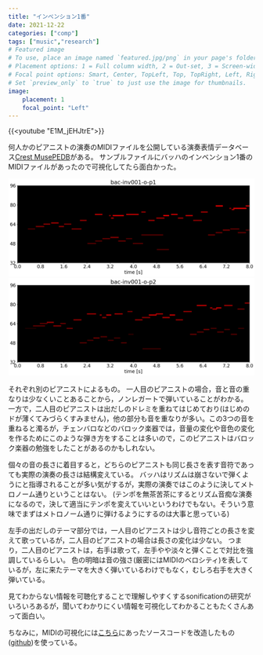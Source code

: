 ```yaml
---
title: "インベンション1番"
date: 2021-12-22
categories: ["comp"]
tags: ["music","research"]
# Featured image
# To use, place an image named `featured.jpg/png` in your page's folder.
# Placement options: 1 = Full column width, 2 = Out-set, 3 = Screen-width
# Focal point options: Smart, Center, TopLeft, Top, TopRight, Left, Right, BottomLeft, Bottom, BottomRight
# Set `preview_only` to `true` to just use the image for thumbnails.
image:
    placement: 1
    focal_point: "Left"
---
```


{{<youtube "E1M_jEHJtrE">}}

何人かのピアニストの演奏のMIDIファイルを公開している演奏表情データベース[Crest MusePEDB](https://crestmuse.jp/pedb2/)がある。
サンブルファイルにバッハのインベンション1番のMIDIファイルがあったので可視化してたら面白かった。

<!--more-->

![](bac-inv001-o-p1.png)
![](bac-inv001-o-p2.png)

それぞれ別のピアニストによるもの。
一人目のピアニストの場合，音と音の重なりは少なくいことあることから，ノンレガートで弾いていることがわかる。
一方で，二人目のピアニストは出だしのドレミを重ねてはじめており(はじめのドが薄くてみづらくすみません)，他の部分も音を重なりが多い。この3つの音を重ねると濁るが，チェンバロなどのバロック楽器では，音量の変化や音色の変化を作るためにこのような弾き方をすることは多いので，このピアニストはバロック楽器の勉強をしたことがあるのかもしれない。

個々の音の長さに着目すると，どちらのピアニストも同じ長さを表す音符であっても実際の演奏の長さは結構変えている。
バッハはリズムは崩さないで弾くようにと指導されることが多い気がするが，実際の演奏ではこのように決してメトロノーム通りということはない。
(テンポを無茶苦茶にするとリズム音痴な演奏になるので，決して適当にテンポを変えていいというわけでもない。そういう意味でまずはメトロノーム通りに弾けるようにするのは大事と思っている)

左手の出だしのテーマ部分では，一人目のピアニストは少し音符ごとの長さを変えて歌っているが，二人目のピアニストの場合は長さの変化は少ない。
つまり，二人目のピアニストは，右手は歌って，左手やや淡々と弾くことで対比を強調しているらしい。
色の明暗は音の強さ(厳密にはMIDIのベロシティ)を表しているが，左に来たテーマを大きく弾いているわけでもなく，むしろ右手を大きく弾いている。

見てわからない情報を可聴化することで理解しやすくするsonificationの研究がいろいろあるが，聞いてわかりにくい情報を可視化してわかることもたくさんあって面白い。

ちなみに，MIDIの可視化には[こちら](https://github.com/exeex/midi-visualization/)にあったソースコードを改造したもの([github](https://github.com/jnishii/midi-visualization))を使っている。

<!--なお，インベンションの楽譜は[Mutopia Project](https://www.mutopiaproject.org/cgibin/make-table.cgi?collection=bachis&preview=1)のもの。-->